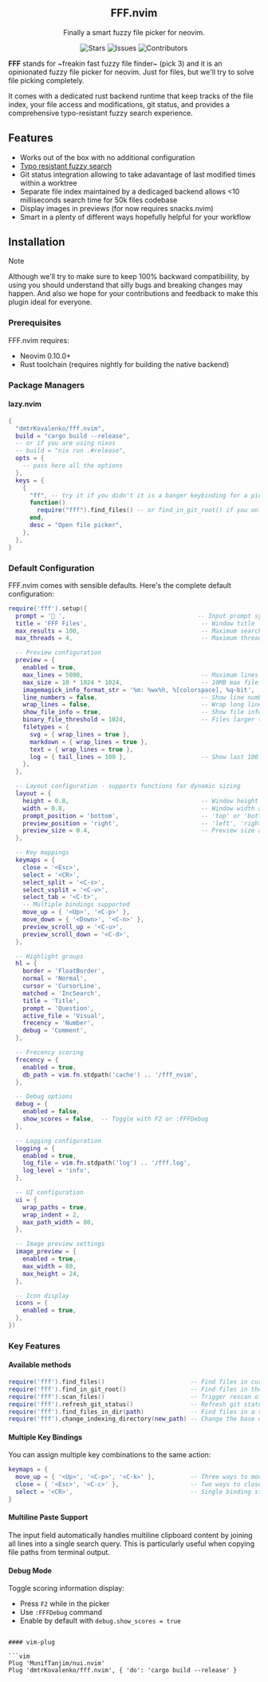 <p align="center">
  <h2 align="center">FFF.nvim</h2>
</p>

<p align="center">
	Finally a smart fuzzy file picker for neovim.
</p>

<p align="center" style="text-decoration: none; border: none;">
	<a href="https://github.com/dmtrKovalenko/fff.nvim/stargazers" style="text-decoration: none">
		<img alt="Stars" src="https://img.shields.io/github/stars/dmtrKovalenko/fff.nvim?style=for-the-badge&logo=starship&color=C9CBFF&logoColor=D9E0EE&labelColor=302D41"></a>
	<a href="https://github.com/dmtrKovalenko/fff.nvim/issues" style="text-decoration: none">
		<img alt="Issues" src="https://img.shields.io/github/issues/dmtrKovalenko/fff.nvim?style=for-the-badge&logo=bilibili&color=F5E0DC&logoColor=D9E0EE&labelColor=302D41"></a>
	<a href="https://github.com/dmtrKovalenko/fff.nvim/contributors" style="text-decoration: none">
		<img alt="Contributors" src="https://img.shields.io/github/contributors/dmtrKovalenko/fff.nvim?color=%23DDB6F2&label=CONTRIBUTORS&logo=git&style=for-the-badge&logoColor=D9E0EE&labelColor=302D41"/></a>
</p>

**FFF** stands for ~freakin fast fuzzy file finder~ (pick 3) and it is an opinionated fuzzy file picker for neovim. Just for files, but we'll try to solve file picking completely.

It comes with a dedicated rust backend runtime that keep tracks of the file index, your file access and modifications, git status, and provides a comprehensive typo-resistant fuzzy search experience.

## Features

- Works out of the box with no additional configuration
- [Typo resistant fuzzy search](https://github.com/saghen/frizbee)
- Git status integration allowing to take adavantage of last modified times within a worktree
- Separate file index maintained by a dedicaged backend allows <10 milliseconds search time for 50k files codebase
- Display images in previews (for now requires snacks.nvim)
- Smart in a plenty of different ways hopefully helpful for your workflow

## Installation

> [!NOTE]
> Although we'll try to make sure to keep 100% backward compatibiility, by using you should understand that silly bugs and breaking changes may happen.
> And also we hope for your contributions and feedback to make this plugin ideal for everyone.

### Prerequisites

FFF.nvim requires:

- Neovim 0.10.0+
- Rust toolchain (requires nightly for building the native backend)

### Package Managers

#### lazy.nvim

```lua
{
  "dmtrKovalenko/fff.nvim",
  build = "cargo build --release",
  -- or if you are using nixos
  -- build = "nix run .#release",
  opts = {
    -- pass here all the options
  },
  keys = {
    {
      "ff", -- try it if you didn't it is a banger keybinding for a picker
      function()
        require("fff").find_files() -- or find_in_git_root() if you only want git files
      end,
      desc = "Open file picker",
    },
  },
}
```

### Default Configuration

FFF.nvim comes with sensible defaults. Here's the complete default configuration:

```lua
require('fff').setup({
  prompt = '🪿 ',                                     -- Input prompt symbol
  title = 'FFF Files',                                -- Window title
  max_results = 100,                                  -- Maximum search results to display
  max_threads = 4,                                    -- Maximum threads for fuzzy search

  -- Preview configuration
  preview = {
    enabled = true,
    max_lines = 5000,                                 -- Maximum lines to show in preview
    max_size = 10 * 1024 * 1024,                      -- 10MB max file size for preview
    imagemagick_info_format_str = '%m: %wx%h, %[colorspace], %q-bit',
    line_numbers = false,                             -- Show line numbers in preview
    wrap_lines = false,                               -- Wrap long lines
    show_file_info = true,                            -- Show file information
    binary_file_threshold = 1024,                     -- Files larger than this are treated as binary
    filetypes = {
      svg = { wrap_lines = true },
      markdown = { wrap_lines = true },
      text = { wrap_lines = true },
      log = { tail_lines = 100 },                     -- Show last 100 lines for logs
    },
  },

  -- Layout configuration - supports functions for dynamic sizing
  layout = {
    height = 0.8,                                     -- Window height as fraction of screen (or function)
    width = 0.8,                                      -- Window width as fraction of screen (or function)
    prompt_position = 'bottom',                       -- 'top' or 'bottom' (or function)
    preview_position = 'right',                       -- 'left', 'right', 'top', 'bottom' (or function)
    preview_size = 0.4,                               -- Preview size as fraction (or function)
  },

  -- Key mappings
  keymaps = {
    close = '<Esc>',
    select = '<CR>',
    select_split = '<C-s>',
    select_vsplit = '<C-v>',
    select_tab = '<C-t>',
    -- Multiple bindings supported
    move_up = { '<Up>', '<C-p>' },
    move_down = { '<Down>', '<C-n>' },
    preview_scroll_up = '<C-u>',
    preview_scroll_down = '<C-d>',
  },

  -- Highlight groups
  hl = {
    border = 'FloatBorder',
    normal = 'Normal',
    cursor = 'CursorLine',
    matched = 'IncSearch',
    title = 'Title',
    prompt = 'Question',
    active_file = 'Visual',
    frecency = 'Number',
    debug = 'Comment',
  },

  -- Frecency scoring
  frecency = {
    enabled = true,
    db_path = vim.fn.stdpath('cache') .. '/fff_nvim',
  },

  -- Debug options
  debug = {
    enabled = false,
    show_scores = false,  -- Toggle with F2 or :FFFDebug
  },

  -- Logging configuration
  logging = {
    enabled = true,
    log_file = vim.fn.stdpath('log') .. '/fff.log',
    log_level = 'info',
  },

  -- UI configuration
  ui = {
    wrap_paths = true,
    wrap_indent = 2,
    max_path_width = 80,
  },

  -- Image preview settings
  image_preview = {
    enabled = true,
    max_width = 80,
    max_height = 24,
  },

  -- Icon display
  icons = {
    enabled = true,
  },
})
```

### Key Features

#### Available methods

```lua
require('fff').find_files()                        -- Find files in current directory
require('fff').find_in_git_root()                  -- Find files in the current git repository
require('fff').scan_files()                        -- Trigger rescan of files in the current directory
require('fff').refresh_git_status()                -- Refresh git status for the active file lock
require('fff').find_files_in_dir(path)             -- Find files in a specific directory
require('fff').change_indexing_directory(new_path) -- Change the base directory for the file picker
```

#### Multiple Key Bindings

You can assign multiple key combinations to the same action:

```lua
keymaps = {
  move_up = { '<Up>', '<C-p>', '<C-k>' },          -- Three ways to move up
  close = { '<Esc>', '<C-c>' },                    -- Two ways to close
  select = '<CR>',                                 -- Single binding still works
}
```

#### Multiline Paste Support

The input field automatically handles multiline clipboard content by joining all lines into a single search query. This is particularly useful when copying file paths from terminal output.

#### Debug Mode

Toggle scoring information display:

- Press `F2` while in the picker
- Use `:FFFDebug` command
- Enable by default with `debug.show_scores = true`

````

#### vim-plug

```vim
Plug 'MunifTanjim/nui.nvim'
Plug 'dmtrKovalenko/fff.nvim', { 'do': 'cargo build --release' }
````

